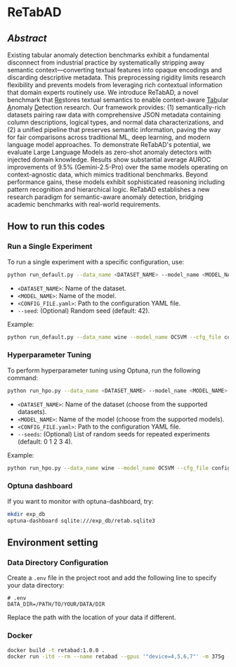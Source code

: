 # ReTabAD

## *Abstract*
Existing tabular anomaly detection benchmarks exhibit a fundamental disconnect from industrial practice by systematically stripping away semantic context—converting textual features into opaque encodings and discarding descriptive metadata. This preprocessing rigidity limits research flexibility and prevents models from leveraging rich contextual information that domain experts routinely use. We introduce ReTabAD, a novel benchmark that <u>Re</u>stores textual semantics to enable context-aware <u>Tab</u>ular <u>A</u>nomaly <u>D</u>etection research. Our framework provides: (1) semantically-rich datasets pairing raw data with comprehensive JSON metadata containing column descriptions, logical types, and normal data characterizations, and (2) a unified pipeline that preserves semantic information, paving the way for fair comparisons across traditional ML, deep learning, and modern language model approaches. To demonstrate ReTabAD's potential, we evaluate Large Language Models as zero-shot anomaly detectors with injected domain knowledge. Results show substantial average AUROC improvements of 9.5% (Gemini-2.5-Pro) over the same models operating on context-agnostic data, which mimics traditional benchmarks. Beyond performance gains, these models exhibit sophisticated reasoning including pattern recognition and hierarchical logic. ReTabAD establishes a new research paradigm for semantic-aware anomaly detection, bridging academic benchmarks with real-world requirements.
## How to run this codes

### Run a Single Experiment
To run a single experiment with a specific configuration, use:

```sh
python run_default.py --data_name <DATASET_NAME> --model_name <MODEL_NAME> --cfg_file <CONFIG_FILE.yaml> [--seed 42]
```
- `<DATASET_NAME>`: Name of the dataset.
- `<MODEL_NAME>`: Name of the model.
- `<CONFIG_FILE.yaml>`: Path to the configuration YAML file.
- `--seed`: (Optional) Random seed (default: 42).

Example:
```sh
python run_default.py --data_name wine --model_name OCSVM --cfg_file configs/default/pyod/OCSVM.yaml --seed 42
```

### Hyperparameter Tuning
To perform hyperparameter tuning using Optuna, run the following command:

```sh
python run_hpo.py --data_name <DATASET_NAME> --model_name <MODEL_NAME> --cfg_file <CONFIG_FILE.yaml> [--seeds 0 1 2 3 4]
```
- `<DATASET_NAME>`: Name of the dataset (choose from the supported datasets).
- `<MODEL_NAME>`: Name of the model (choose from the supported models).
- `<CONFIG_FILE.yaml>`: Path to the configuration YAML file.
- `--seeds`: (Optional) List of random seeds for repeated experiments (default: 0 1 2 3 4).

Example:
```sh
python run_hpo.py --data_name wine --model_name OCSVM --cfg_file configs/hpo/pyod/OCSVM.yaml --seeds 0 1 2 3 4
```

### Optuna dashboard
If you want to monitor with optuna-dashboard, try:
```sh
mkdir exp_db
optuna-dashboard sqlite:///exp_db/retab.sqlite3
```


## Environment setting

### Data Directory Configuration
Create a `.env` file in the project root and add the following line to specify your data directory:

```
# .env
DATA_DIR=/PATH/TO/YOUR/DATA/DIR
```

Replace the path with the location of your data if different.

### Docker
```sh
docker build -t retabad:1.0.0 .
docker run -itd --rm --name retabad --gpus '"device=4,5,6,7"' -m 375g -v /:/workspace retabad:1.0.0
```

